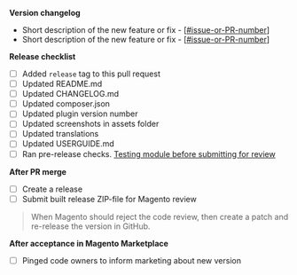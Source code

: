 **Version changelog**

- Short description of the new feature or fix - [[#issue-or-PR-number](link-to-issue-or-PR)]
- Short description of the new feature or fix - [[#issue-or-PR-number](link-to-issue-or-PR)]

**Release checklist**

- [ ] Added `release` tag to this pull request
- [ ] Updated README.md
- [ ] Updated CHANGELOG.md
- [ ] Updated composer.json
- [ ] Updated plugin version number
- [ ] Updated screenshots in assets folder
- [ ] Updated translations
- [ ] Updated USERGUIDE.md
- [ ] Ran pre-release checks. [Testing module before submitting for review](https://github.com/sendsmaily/smaily-magento-extension/blob/master/CONTRIBUTING.md#testing-module-before-submitting-for-review)

**After PR merge**

- [ ] Create a release
- [ ] Submit built release ZIP-file for Magento review

> When Magento should reject the code review, then create a patch and re-release the version in GitHub.

**After acceptance in Magento Marketplace**

- [ ] Pinged code owners to inform marketing about new version
